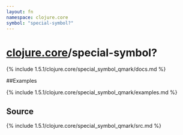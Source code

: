 ```yaml
---
layout: fn
namespace: clojure.core
symbol: "special-symbol?"
---
```


# [clojure.core](../)/special-symbol?

{% include 1.5.1/clojure.core/special_symbol_qmark/docs.md %}

##Examples

{% include 1.5.1/clojure.core/special_symbol_qmark/examples.md %}
## Source
{% include 1.5.1/clojure.core/special_symbol_qmark/src.md %}

